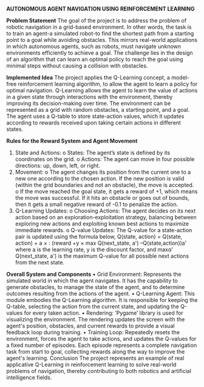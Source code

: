 **AUTONOMOUS AGENT NAVIGATION USING REINFORCEMENT LEARNING**

**Problem Statement**
The goal of the project is to address the problem of robotic navigation in a grid-based environment. In other words, the task is to train an agent-a simulated robot-to find the shortest path from a starting point to a goal while avoiding obstacles. This mirrors real-world applications in which autonomous agents, such as robots, must navigate unknown environments efficiently to achieve a goal. The challenge lies in the design of an algorithm that can learn an optimal policy to reach the goal using minimal steps without causing a collision with obstacles.

**Implemented Idea**
The project applies the Q-Learning concept, a model-free reinforcement learning algorithm, to allow the agent to learn a policy for optimal navigation. Q-Learning allows the agent to learn the value of actions in a given state through interactions with the environment, thereby improving its decision-making over time. The environment can be represented as a grid with random obstacles, a starting point, and a goal. The agent uses a Q-table to store state-action values, which it updates according to rewards received upon taking certain actions in different states.

**Rules for the Reward System and Agent Movement**
1.	State and Actions:
o	States: The agent’s state is defined by its coordinates on the grid.
o	Actions: The agent can move in four possible directions: up, down, left, or right.
2.	Movement:
o	The agent changes its position from the current one to a new one according to the chosen action. If the new position is valid (within the grid boundaries and not an obstacle), the move is accepted.
o	If the move reached the goal state, it gets a reward of +1, which means the move was successful. If it hits an obstacle or goes out of bounds, then it gets a small negative reward of -0.1 to penalize the action.
3.	Q-Learning Updates:
o	Choosing Actions: The agent decides on its next action based on an exploration-exploitation strategy, balancing between exploring new actions and exploiting known best actions to maximize immediate rewards.
o	Q-value Updates: The Q-value for a state-action pair is updated using the formula below,
Q(state, action) = Q(state, action) + a × : (reward +y × max Q(next_state, a') –Q(state,action))a'
where a is the learning rate, y is the discount factor, and maxɑ' Q(next_state, a') is the maximum       Q-value for all possible next actions from the next state.


**Overall System and Components**
•	Grid Environment: Represents the simulated world in which the agent navigates. It has the capability to generate obstacles, to manage the state of the agent, and to determine outcomes resulting from the actions of the agent.
•	Q-Learning Agent: This module embodies the Q-Learning algorithm. It is responsible for keeping the Q-table, selecting the action from the current state, and updating the Q-values for every taken action.
•	Rendering: ‘Pygame’ library is used for visualizing the environment. The rendering updates the screen with the agent's position, obstacles, and current rewards to provide a visual feedback loop during training.
•	Training Loop: Repeatedly resets the environment, forces the agent to take actions, and updates the Q-values for a fixed number of episodes. Each episode represents a complete navigation task from start to goal, collecting rewards along the way to improve the agent's learning.
Conclusion
The project represents an example of real applicative Q-Learning in reinforcement learning to solve real-world problems of navigation, thereby contributing to both robotics and artificial intelligence fields.
